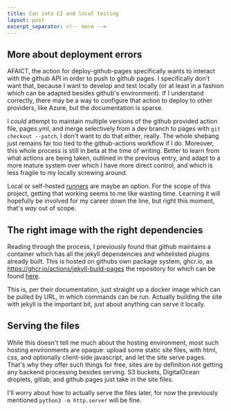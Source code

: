 ```yaml
---
title: Can into CI and local testing
layout: post
excerpt_separator: <!-- more -->
---
```


## More about deployment errors

AFAICT, the action for deploy-github-pages specifically wants to interact with
the github API in order to push to github pages. I specifically don't want
that, because I want to develop and test locally (or at least in a fashion
which can be adapted besides github's environment). If I understand correctly,
there may be a way to configure that action to deploy to other providers, like
Azure, but the documentation is sparse.

<!-- more -->

I *could* attempt to maintain multiple versions of the github provided action
file, pages.yml, and merge selectively from a dev branch to pages with ``git
checkout --patch``. I don't want to do that either, really. The whole shebang
just remains far too tied to the github-actions workflow if I do.  Moreover,
this whole process is still in beta at the time of writing. Better to learn
from what actions are being taken, outlined in the previous entry, and adapt to
a more mature system over which I have more direct control, and which is less
fragile to my locally screwing around.

Local or self-hosted [runners][gh_docs_self_hosted_runners] are maybe an
option. For the scope of this project, getting that working seems to me like
wasting time. Learning it will hopefully be involved for my career down the
line, but right this moment, that's *way* out of scope.

[gh_docs_self_hosted_runners]: https://docs.github.com/en/actions/hosting-your-own-runners/about-self-hosted-runners

## The right image with the right dependencies

Reading through the process, I previously found that github maintains a
container which has all the jekyll dependencies and whitelisted plugins already
built. This is hosted on githubs own package system, ghcr.io, as
https://ghcr.io/actions/jekyll-build-pages the repository for which can be
found [here][gh_pkgs_jekyll_build].

This is, per their documentation, just straight up a docker image which can be
pulled by URL, in which commands can be run. Actually building the site with
jekyll is the important bit, just about anything can serve it locally.

[gh_pkgs_jekyll_build]: https://github.com/actions/jekyll-build-pages/pkgs/container/jekyll-build-pages

## Serving the files

While this doesn't tell me much about the hosting environment, most such
hosting environments are opaque: upload some static site files, with html, css,
and optionally client-side javascript, and let the site serve pages. That's why
they offer such things for free, sites are by definition not getting any
backend processing besides serving. S3 buckets, DigitalOcean droplets, gitlab,
and github pages just take in the site files.

I'll worry about how to actually serve the files later, for now the previously
mentioned ``python3 -m http.server`` will be fine.
